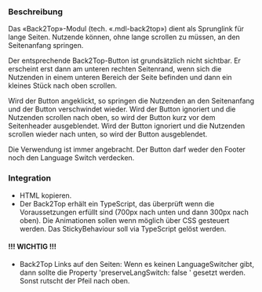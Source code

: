 ### Beschreibung 
Das «Back2Top»-Modul (tech. «.mdl-back2top») dient als Sprunglink für lange Seiten. Nutzende können, ohne lange scrollen zu müssen, an den Seitenanfang springen.

Der entsprechende Back2Top-Button ist grundsätzlich nicht sichtbar. Er erscheint erst dann am unteren rechten Seitenrand, wenn sich die Nutzenden in einem unteren Bereich der Seite befinden und dann ein kleines Stück nach oben scrollen.

Wird der Button angeklickt, so springen die Nutzenden an den Seitenanfang und der Button verschwindet wieder.
Wird der Button ignoriert und die Nutzenden scrollen nach oben, so wird der Button kurz vor dem Seitenheader ausgeblendet.
Wird der Button ignoriert und die Nutzenden scrollen wieder nach unten, so wird der Button ausgeblendet.

Die Verwendung ist immer angebracht.
Der Button darf weder den Footer noch den Language Switch verdecken.

### Integration
 * HTML kopieren.
 * Der Back2Top erhält ein TypeScript, das überprüft wenn die Voraussetzungen erfüllt sind (700px nach unten und dann 300px nach oben). Die Animationen sollen wenn möglich über CSS gesteuert werden. Das StickyBehaviour soll via TypeScript gelöst werden.
#### !!! WICHTIG !!!
 * Back2Top Links auf den Seiten: Wenn es keinen LanguageSwitcher gibt, dann sollte die Property 'preserveLangSwitch: false ' gesetzt werden. Sonst rutscht der Pfeil nach oben.



